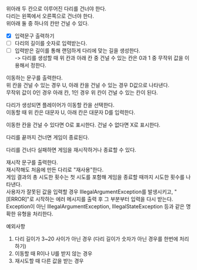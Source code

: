 위아래 두 칸으로 이루어진 다리를 건너야 한다.  
다리는 왼쪽에서 오른쪽으로 건너야 한다.  
위아래 둘 중 하나의 칸만 건널 수 있다.  

- [x] 입력문구 출력하기  
- [ ] 다리의 길이를 숫자로 입력받는다.  
- [ ] 입력받은 길이를 통해 랜덤하게 다리에 맞는 길을 생성한다.   
-> 다리를 생성할 때 위 칸과 아래 칸 중 건널 수 있는 칸은 0과 1 중 무작위 값을 이용해서 정한다.  

이동하는 문구를 출력한다.  
위 칸을 건널 수 있는 경우 U, 아래 칸을 건널 수 있는 경우 D값으로 나타낸다.  
무작위 값이 0인 경우 아래 칸, 1인 경우 위 칸이 건널 수 있는 칸이 된다.  

다리가 생성되면 플레이어가 이동할 칸을 선택한다.  
이동할 때 위 칸은 대문자 U, 아래 칸은 대문자 D를 입력한다.  

이동한 칸을 건널 수 있다면 O로 표시한다. 건널 수 없다면 X로 표시한다.  

다리를 끝까지 건너면 게임이 종료된다.  

다리를 건너다 실패하면 게임을 재시작하거나 종료할 수 있다.  

재시작 문구를 출력한다.   
재시작해도 처음에 만든 다리로 "재사용"한다.  
게임 결과의 총 시도한 횟수는 첫 시도를 포함해 게임을 종료할 때까지 시도한 횟수를 나타낸다.  
사용자가 잘못된 값을 입력할 경우 IllegalArgumentException를 발생시키고, "[ERROR]"로 시작하는 에러 메시지를 출력 후 그 부분부터 입력을 다시 받는다.  
Exception이 아닌 IllegalArgumentException, IllegalStateException 등과 같은 명확한 유형을 처리한다.  


예외사항
1. 다리 길이가 3~20 사이가 아닌 경우 (다리 길이가 숫자가 아닌 경우를 한번에 처리하기)
2. 이동할 때 R이나 U를 받지 않는 경우
3. 재시도할 때 다른 값을 받는 경우 
